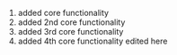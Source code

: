 1. added core functionality
2. added 2nd core functionality
3. added 3rd core functionality
4. added 4th core functionality edited here
